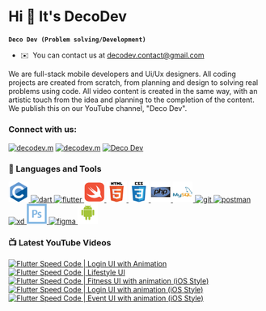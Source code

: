Hi 👋 It's DecoDev
========================

**`Deco Dev (Problem solving/Development)`**

*   ✉️  You can contact us at [decodev.contact@gmail.com](mailto:decodev.contact@gmail.com)

We are full-stack mobile developers and Ui/Ux designers. All coding projects are created from scratch, from planning and design to solving real problems using code. All video content is created in the same way, with an artistic touch from the idea and planning to the completion of the content. We publish this on our YouTube channel, "Deco Dev".

<h3 align="left">Connect with us:</h3>

<p align="left">
<a href="https://www.tiktok.com/@decodev.m" target="blank"><img align="center" src="https://img.icons8.com/ios-filled/512/tiktok.png" alt="decodev.m" height="30" width="40" /></a>
<a href="https://instagram.com/decodev.m" target="blank"><img align="center" src="https://raw.githubusercontent.com/rahuldkjain/github-profile-readme-generator/master/src/images/icons/Social/instagram.svg" alt="decodev.m" height="30" width="40" /></a>
<a href="https://www.youtube.com/channel/UCW5cUU7YYs1EFIIzcImqBPA" target="blank"><img align="center" src="https://raw.githubusercontent.com/rahuldkjain/github-profile-readme-generator/master/src/images/icons/Social/youtube.svg" alt="Deco Dev" height="30" width="40" /></a></p>

### 🧰 Languages and Tools

<p align="left"> 
  
<a href="https://www.cprogramming.com/" target="_blank" rel="noreferrer"> <img src="https://raw.githubusercontent.com/devicons/devicon/master/icons/c/c-original.svg" alt="c" width="40" height="40"/> </a> 
<a href="https://dart.dev" target="_blank" rel="noreferrer"> <img src="https://www.vectorlogo.zone/logos/dartlang/dartlang-icon.svg" alt="dart" width="40" height="40"/> </a> 
<a href="https://flutter.dev" target="_blank" rel="noreferrer"> <img src="https://www.vectorlogo.zone/logos/flutterio/flutterio-icon.svg" alt="flutter" width="40" height="40"/> </a> 
<a href="https://developer.apple.com/swift/" target="_blank" rel="noreferrer"> <img src="https://raw.githubusercontent.com/devicons/devicon/master/icons/swift/swift-original.svg" alt="swift" width="40" height="40"/> </a> 
<a href="https://www.w3.org/html/" target="_blank" rel="noreferrer"> <img src="https://raw.githubusercontent.com/devicons/devicon/master/icons/html5/html5-original-wordmark.svg" alt="html5" width="40" height="40"/> </a> 
<a href="https://www.w3schools.com/css/" target="_blank" rel="noreferrer"> <img src="https://raw.githubusercontent.com/devicons/devicon/master/icons/css3/css3-original-wordmark.svg" alt="css3" width="40" height="40"/> </a> 
<a href="https://www.php.net" target="_blank" rel="noreferrer"> <img src="https://raw.githubusercontent.com/devicons/devicon/master/icons/php/php-original.svg" alt="php" width="40" height="40"/> </a> 
<a href="https://www.mysql.com/" target="_blank" rel="noreferrer"> <img src="https://raw.githubusercontent.com/devicons/devicon/master/icons/mysql/mysql-original-wordmark.svg" alt="mysql" width="40" height="40"/> </a> 
<a href="https://git-scm.com/" target="_blank" rel="noreferrer"> <img src="https://www.vectorlogo.zone/logos/git-scm/git-scm-icon.svg" alt="git" width="40" height="40"/> </a> 
<a href="https://postman.com" target="_blank" rel="noreferrer"> <img src="https://www.vectorlogo.zone/logos/getpostman/getpostman-icon.svg" alt="postman" width="40" height="40"/> </a> 
<a href="https://www.adobe.com/products/xd.html" target="_blank" rel="noreferrer"> <img src="https://cdn.worldvectorlogo.com/logos/adobe-xd.svg" alt="xd" width="40" height="40"/> </a> 
<a href="https://www.photoshop.com/en" target="_blank" rel="noreferrer"> <img src="https://raw.githubusercontent.com/devicons/devicon/master/icons/photoshop/photoshop-line.svg" alt="photoshop" width="40" height="40"/> </a> 
<a href="https://www.figma.com/" target="_blank" rel="noreferrer"> <img src="https://www.vectorlogo.zone/logos/figma/figma-icon.svg" alt="figma" width="40" height="40"/> </a> <a href="https://developer.android.com" target="_blank" rel="noreferrer"> <img src="https://raw.githubusercontent.com/devicons/devicon/master/icons/android/android-original-wordmark.svg" alt="android" width="40" height="40"/> </a>  
</p>

### 📺 Latest YouTube Videos

<!-- BEGIN YOUTUBE-CARDS -->
[![Flutter Speed Code | Login UI with Animation](https://ytcards.demolab.com/?id=AMxRXpAWDNo&title=Flutter+Speed+Code+%7C+Login+UI+with+Animation&lang=en&timestamp=1668711605&background_color=%230d1117&title_color=%23ffffff&stats_color=%23dedede&width=250&duration=835 "Flutter Speed Code | Login UI with Animation")](https://www.youtube.com/watch?v=AMxRXpAWDNo)
[![Flutter Speed Code | Lifestyle UI](https://ytcards.demolab.com/?id=biSQikY0V24&title=Flutter+Speed+Code+%7C+Lifestyle+UI&lang=en&timestamp=1668538822&background_color=%230d1117&title_color=%23ffffff&stats_color=%23dedede&width=250&duration=511 "Flutter Speed Code | Lifestyle UI")](https://www.youtube.com/watch?v=biSQikY0V24)
[![Flutter Speed Code | Fitness UI with animation (iOS Style)](https://ytcards.demolab.com/?id=60c_jFv2GLQ&title=Flutter+Speed+Code+%7C+Fitness+UI+with+animation+%28iOS+Style%29&lang=en&timestamp=1668279609&background_color=%230d1117&title_color=%23ffffff&stats_color=%23dedede&width=250&duration=931 "Flutter Speed Code | Fitness UI with animation (iOS Style)")](https://www.youtube.com/watch?v=60c_jFv2GLQ)
[![Flutter Speed Code | Login UI with animation (iOS Style)](https://ytcards.demolab.com/?id=cjltlC6jsPY&title=Flutter+Speed+Code+%7C+Login+UI+with+animation+%28iOS+Style%29&lang=en&timestamp=1668106815&background_color=%230d1117&title_color=%23ffffff&stats_color=%23dedede&width=250&duration=410 "Flutter Speed Code | Login UI with animation (iOS Style)")](https://www.youtube.com/watch?v=cjltlC6jsPY)
[![Flutter Speed Code | Event UI with animation (iOS Style)](https://ytcards.demolab.com/?id=Vk00fd0GR0E&title=Flutter+Speed+Code+%7C+Event+UI+with+animation+%28iOS+Style%29&lang=en&timestamp=1667841406&background_color=%230d1117&title_color=%23ffffff&stats_color=%23dedede&width=250&duration=367 "Flutter Speed Code | Event UI with animation (iOS Style)")](https://www.youtube.com/watch?v=Vk00fd0GR0E)
<!-- END YOUTUBE-CARDS -->

